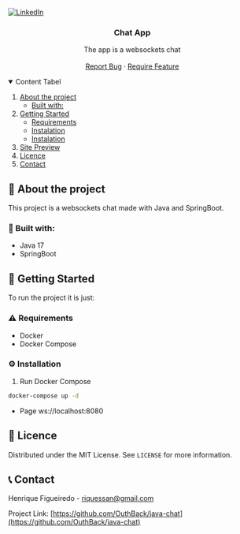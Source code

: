 <!--
*** Thanks for checking out the Best-README-Template. If you have a suggestion
*** that would make this better, please fork the repo and create a pull request
*** or simply open an issue with the tag "enhancement".
*** Thanks again! Now go create something AMAZING! :D
-->

<!-- PROJECT SHIELDS -->
<!--
*** I'm using markdown "reference style" links for readability.
*** Reference links are enclosed in brackets [ ] instead of parentheses ( ).
*** See the bottom of this document for the declaration of the reference variables
*** for contributors-url, forks-url, etc. This is an optional, concise syntax you may use.
*** https://www.markdownguide.org/basic-syntax/#reference-style-links
-->

<!-- [![Forks][forks-shield]][forks-url]
[![Issues][issues-shield]][issues-url]
[![MIT License][license-shield]][license-url]-->

[![LinkedIn][linkedin-shield]][linkedin-url]

<!-- PROJECT LOGO -->
  <!--
  <a href="https://github.com/OuthBack/taq-challenge">
    <img src=".github/logo.png" alt="Logo" width="80" height="80">
  </a>
  -->

  <h3 align="center">Chat App</h3>

  <p align="center">
    The app is a websockets chat
    <br />
    <br />
    <a href="https://github.com/OuthBack/taq-challenge/issues">Report Bug</a>
    ·
    <a href="https://github.com/OuthBack/taq-challenge/issues">Require Feature</a>
  </p>
</p>

<!-- TABLE OF CONTENTS -->
<details open="open">
  <summary>Content Tabel</summary>
  <ol>
    <li>
      <a href="#about-the-project">About the project</a>
      <ul>
        <li><a href="#built-with">Built with:</a></li>
      </ul>
    </li>
    <li>
      <a href="#getting-started">Getting Started</a>
      <ul>
        <li><a href="#prerequisites">Requirements</a></li>
        <li><a href="#installation">Instalation</a></li>
        <li><a href="#props">Instalation</a></li>
      </ul>
    </li>
    <li><a href="#usage">Site Preview</a></li>
    <li><a href="#license">Licence</a></li>
    <li><a href="#contact">Contact</a></li>

  </ol>
</details>

<!-- ABOUT THE PROJECT -->

## 📖 About the project

This project is a websockets chat made with Java and SpringBoot.

### 🔋 Built with:

- Java 17
- SpringBoot

<!-- GETTING STARTED -->

## :scroll: Getting Started

To run the project it is just:

### :warning: Requirements

- Docker
- Docker Compose

### :gear: Installation

1. Run Docker Compose
```sh
docker-compose up -d
```
- Page
ws://localhost:8080

<!-- Site Preview -->

## :pencil: Licence

Distributed under the MIT License. See `LICENSE` for more information.

<!-- CONTACT -->

## :telephone_receiver: Contact

Henrique Figueiredo - riquessan@gmail.com

Project Link: [https://github.com/OuthBack/java-chat](https://github.com/OuthBack/java-chat)

<!-- MARKDOWN LINKS & IMAGES -->
<!-- https://www.markdownguide.org/basic-syntax/#reference-style-links -->

[contributors-shield]: https://img.shields.io/github/OuthBack/java-chat/Best-README-Template.svg?style=for-the-badge
[contributors-url]: https://github.com/OuthBack/java-chat/graphs/contributors
[forks-shield]: https://img.shields.io/github/forks/OuthBack/java-chat.svg?style=for-the-badge
[forks-url]: https://github.com/OuthBack/java-chat/network/members
[stars-shield]: https://img.shields.io/github/stars/OuthBack/java-chat.svg?style=for-the-badge
[stars-url]: https://github.com/OuthBack/java-chat/stargazers
[issues-shield]: https://img.shields.io/github/issues/OuthBack/java-chat.svg?style=for-the-badge
[issues-url]: https://github.com/OuthBack/java-chat/issues
[license-shield]: https://img.shields.io/github/license/OuthBack/java-chat.svg?style=for-the-badge
[license-url]: https://github.com/OuthBack/java-chat/blob/master/LICENSE.txt
[linkedin-shield]: https://img.shields.io/badge/-LinkedIn-black.svg?style=for-the-badge&logo=linkedin&colorB=555
[linkedin-url]: https://www.linkedin.com/in/h-figueiredo
[product-screenshot]: .github/screenshot.png
[site-status]: https://img.shields.io/website/https/vercel.com/outhback/java-chat/path/to/page.html.svg.?style=for-the-badge
